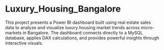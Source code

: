 # Luxury_Housing_Bangalore
This project presents a Power BI dashboard built using real estate sales data to analyze and visualize luxury housing market trends across micro-markets in Bangalore. The dashboard connects directly to a MySQL database, applies DAX calculations, and provides powerful insights through interactive visuals.
